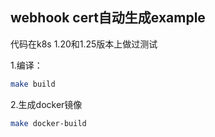 ## webhook cert自动生成example

代码在k8s 1.20和1.25版本上做过测试

1.编译：
```sh
make build
```

2.生成docker镜像
```sh
make docker-build
```